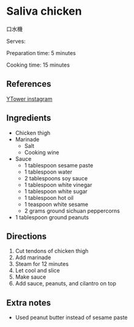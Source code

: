 # Saliva chicken

口水機

Serves:

Preparation time: 5 minutes

Cooking time: 15 minutes

## References

[YTower instagram](https://www.instagram.com/p/B2yHmyCHEp9/)

## Ingredients

- Chicken thigh
- Marinade
  - Salt
  - Cooking wine
- Sauce
  - 1 tablespoon sesame paste
  - 1 tablespoon water
  - 2 tablespoons soy sauce
  - 1 tablespoon white vinegar
  - 1 tablespoon white sugar
  - 1 tablespoon hot oil
  - 1 teaspoon white sesame
  - 2 grams ground sichuan peppercorns
- 1 tablespoon ground peanuts

## Directions

1. Cut tendons of chicken thigh
2. Add marinade
3. Steam for 12 minutes
4. Let cool and slice
5. Make sauce
6. Add sauce, peanuts, and cilantro on top

## Extra notes

- Used peanut butter instead of sesame paste
